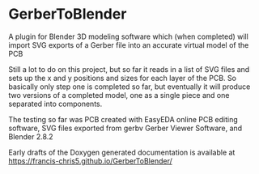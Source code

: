 # GerberToBlender
A plugin for Blender 3D modeling software which (when completed) will import SVG exports of a Gerber file into an accurate virtual model of the PCB

Still a lot to do on this project, but so far it reads in a list of SVG files and sets up the x and y positions and sizes for each layer of the PCB. So basically only step one is completed so far, but eventually it will produce two versions of a completed model, one as a single piece and one separated into components.


The testing so far was PCB created with EasyEDA online PCB editing software, SVG files exported from gerbv Gerber Viewer Software, and Blender 2.8.2


Early drafts of the Doxygen generated documentation is available at https://francis-chris5.github.io/GerberToBlender/ 

